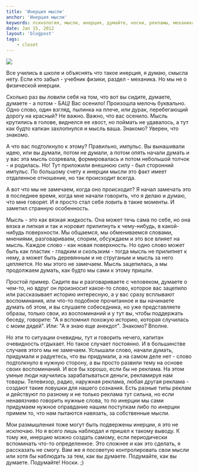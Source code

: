 ```yaml
---
title: 'Инерция мысли'
anchor: 'Инерция мысли'
keywords: психология, мысли, инерция, думайте, носки, рекламы, механика, инерция мысли
date: Jan 15, 2012
layout: 'blogpost'
tags:
    - closet
---
```


![](/images/inertia-thoughts/1.jpg)

Все учились в школе и объяснять что такое инерция, я думаю, смысла нету. Если кто забыл - учебник физики, раздел - механика. Но мы не о физической инерции.

Сколько раз вы ловили себя на том, что вот вы сидите, думаете, думаете - а потом - БАЦ! Вас осенило! Произошла мелочь буквально. Одно слово, один взгляд, пылинка на плече, или дурак, перебегающий дорогу на красный? Не важно. Важно, что вас осенило. Мысль крутились в голове, виднелся ее хвост, но поймать не удавалось, а тут как будто капкан захлопнулся и мысль ваша. Знакомо? Уверен, что знакомо.

<!-- cut -->

А что вас подтолкнуло к этому? Правильно, импульс. Вы вынашивали идею, или вы думали, потом не думали, а потом опять начали думать и у вас эта мысль созревала, формировалась и потом небольшой толчок - и родилась. Но! Тут приложили внешнюю силу - был сторонний импульс. По большому счету к инерции мысли это факт имеет отдаленное отношение, но так происходит всегда.

А вот что мы не замечаем, когда оно происходит? Я начал замечать это в последнее время, когда мне начали говорить, что я делаю и думаю, что мне говорят. И я просто стал себя ловить в такие моменты. И заметил странную особенность.

Мысль - это как вязкая жидкость. Она может течь сама по себе, но она вязка и липкая и так и норовит прилипнуть к чему-нибудь, в какой-нибудь поверхности. Мы общаемся, мы обмениваемся словами, мнениями, разговариваем, спорим, обсуждаем и это все влияет на мысль. Каждое слово - как новая поверхность. Но одно слово может быть как пластик - гладким и скользким - тогда мысль не прилипнет к нему, а может быть деревянным и не струганым и мысль за него цепляется. Но мы этого не замечаем. Мысль зацепилась, а мы продолжаем думать, как будто мы сами к этому пришли.

Простой пример. Сидите вы и разговариваете с человеком, думаете о чем-то, но вдруг он произносит какое-то слово, которое вас зацепило или рассказывает историю интересную, а у вас сразу всплывают воспоминания, или что-то подобное прочитанное и вы начинаете думать об этом, и вы слушаете собеседника, но уже представляете образы, только свои, из воспоминаний и у тут вы, чтобы поддержать беседу, говорите: "А я вспомнил похожую историю, которая случилась с моим дядей". Или: "А я знаю еще анекдот". Знакомо? Вполне.

Но эти то ситуации очевидны, тут и говорить нечего, капитан очевидность отдыхает. Но такое случает постоянно. И в большинстве случаев этого мы не замечаем. Услышали слово, начали думать, придумали и радуетесь, что вы придумали, а на самом деле нет - слово подтолкнуло в нужную сторону, а вы просто развили тему на основе своих воспоминаний. И все бы хорошо, если бы не реклама. На этом умные люди научились зарабатываться деньги, рекламируя нам товары. Телевизор, радио, наружная реклама, любая другая реклама - создают такие ловушки для нашего сознания. Есть разные типы реклам и действуют по разному и не только реклама тут сильна, но если ненавязчиво говорить нужные слова, то по инерции мы сами придумаем нужное оправдание нашим поступкам либо по инерции примем то, что нам пытаются навязать, за собственные мысли.

Мои размышления тоже могут быть подвержены инерции, я это не исключаю. Но я всего лишь наблюдал и пришел к такому выводу. К тому же, инерцию можно создать самому, если периодически вспоминать что-то определенное. Это сложнее и как это сделать, я рассказать не смогу. Вам же я посоветую контролировать свои мысли или хотя бы наблюдать за тем, как вы думаете. Подумайте, как вы думаете. Подумайте! Носки. ;)
